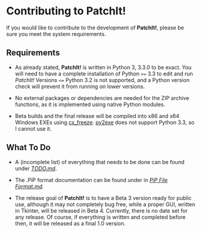 Contributing to PatchIt!
========================

If you would like to contribute to the development of **PatchIt!**, please be sure you meet the system requirements.

Requirements
------------

* As already stated, **PatchIt!** is written in Python 3, 3.3.0 to be exact. You will need to have a complete installation of Python `>=` 3.3 to edit and run 
*PatchIt!* Versions `<=` Python 3.2 is not supported, and a Python version check will prevent it from running on lower versions.

* No external packages or dependencies are needed for the ZIP archive functions, as it is implemented using native Python modules.
* Beta builds and the final release will be compiled into x86 and x64 Windows EXEs using [cx_freeze](http://cx-freeze.sourceforge.net). [py2exe](
http://www.py2exe.org) does not support Python 3.3, so I cannot use it.

What To Do
-----------

* A (incomplete list) of everything that needs to be done can be found under [*TODO.md*](TODO.md).
 
* The .PiP format documentation can be found under in [*PiP File Format.md*](PiP%20File%20Format.md).

* The release goal of **PatchIt!** is to have a Beta 3 version ready for public use, although it may not completely bug free, while a proper GUI, written in Tkinter, will be released in Beta 4. Currently, there is no date set for any release. Of course, if everything is written and completed before then, it will be released as a final 1.0 version.
